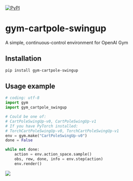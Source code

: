 [![PyPI](https://img.shields.io/pypi/v/gym-cartpole-swingup?color=blue&logo=PyPI&logoColor=white)](https://pypi.org/project/gym-cartpole-swingup/)

# gym-cartpole-swingup
A simple, continuous-control environment for OpenAI Gym

## Installation
```bash
pip install gym-cartpole-swingup
```

## Usage example
```python
# coding: utf-8
import gym
import gym_cartpole_swingup

# Could be one of:
# CartPoleSwingUp-v0, CartPoleSwingUp-v1
# If you have PyTorch installed:
# TorchCartPoleSwingUp-v0, TorchCartPoleSwingUp-v1
env = gym.make("CartPoleSwingUp-v0")
done = False

while not done:
    action = env.action_space.sample()
    obs, rew, done, info = env.step(action)
    env.render()
```

![](https://i.imgur.com/Z8bLLM8.png)
